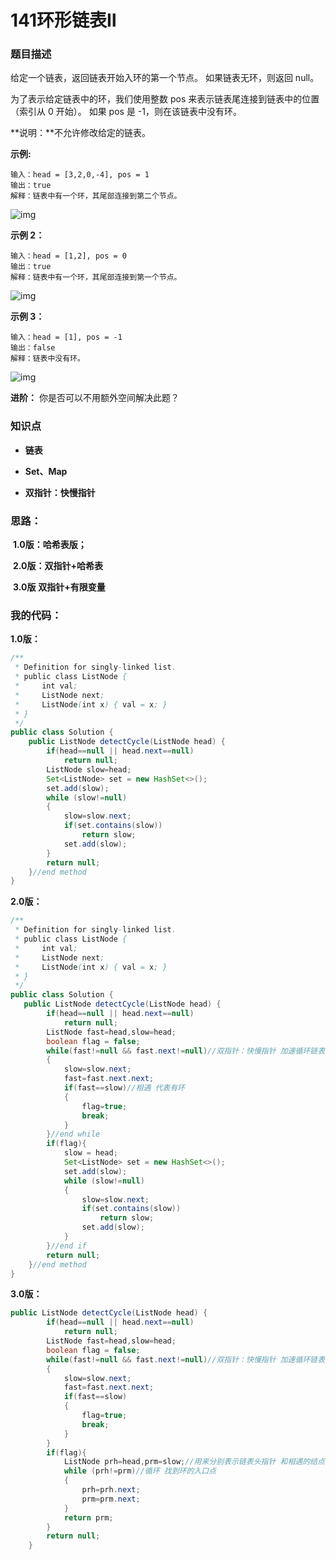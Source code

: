 # 141环形链表Ⅱ

### 题目描述

给定一个链表，返回链表开始入环的第一个节点。 如果链表无环，则返回 null。

为了表示给定链表中的环，我们使用整数 pos 来表示链表尾连接到链表中的位置（索引从 0 开始）。 如果 pos 是 -1，则在该链表中没有环。

 **说明：**不允许修改给定的链表。 

 **示例:**

```
输入：head = [3,2,0,-4], pos = 1
输出：true
解释：链表中有一个环，其尾部连接到第二个节点。

```

![img](https://assets.leetcode-cn.com/aliyun-lc-upload/uploads/2018/12/07/circularlinkedlist.png)

**示例 2：**

```
输入：head = [1,2], pos = 0
输出：true
解释：链表中有一个环，其尾部连接到第一个节点。
```

![img](https://assets.leetcode-cn.com/aliyun-lc-upload/uploads/2018/12/07/circularlinkedlist_test2.png)

**示例 3：**

```
输入：head = [1], pos = -1
输出：false
解释：链表中没有环。
```

![img](https://assets.leetcode-cn.com/aliyun-lc-upload/uploads/2018/12/07/circularlinkedlist_test3.png)

 

 **进阶：**
你是否可以不用额外空间解决此题？ 

### 知识点

- **链表**

- **Set、Map**

- **双指针：快慢指针**

  

### 思路：

​	**1.0版：哈希表版；**

​	**2.0版：双指针+哈希表**

​	**3.0版** **双指针+有限变量**

### 我的代码：

**1.0版：**

```java
/**
 * Definition for singly-linked list.
 * public class ListNode {
 *     int val;
 *     ListNode next;
 *     ListNode(int x) { val = x; }
 * }
 */
public class Solution {
    public ListNode detectCycle(ListNode head) {
        if(head==null || head.next==null)
            return null;
        ListNode slow=head;
        Set<ListNode> set = new HashSet<>();
        set.add(slow);
        while (slow!=null)
        {
            slow=slow.next;
            if(set.contains(slow))
                return slow;
            set.add(slow);
        }
        return null;
    }//end method
}
```



**2.0版：**

```java
/**
 * Definition for singly-linked list.
 * public class ListNode {
 *     int val;
 *     ListNode next;
 *     ListNode(int x) { val = x; }
 * }
 */
public class Solution {
   public ListNode detectCycle(ListNode head) {
        if(head==null || head.next==null)
            return null;
        ListNode fast=head,slow=head;
        boolean flag = false;
        while(fast!=null && fast.next!=null)//双指针：快慢指针 加速循环链表判断是否有环
        {
            slow=slow.next;
            fast=fast.next.next;
            if(fast==slow)//相遇 代表有环
            {
                flag=true;
                break;
            }
        }//end while
        if(flag){
            slow = head;
            Set<ListNode> set = new HashSet<>();
            set.add(slow);
            while (slow!=null)
            {
                slow=slow.next;
                if(set.contains(slow))
                    return slow;
                set.add(slow);
            }
        }//end if
        return null;
    }//end method
}
```

**3.0版：**

```java
public ListNode detectCycle(ListNode head) {
        if(head==null || head.next==null)
            return null;
        ListNode fast=head,slow=head;
        boolean flag = false;
        while(fast!=null && fast.next!=null)//双指针：快慢指针 加速循环链表判断是否有环
        {
            slow=slow.next;
            fast=fast.next.next;
            if(fast==slow)
            {
                flag=true;
                break;
            }
        }
        if(flag){
            ListNode prh=head,prm=slow;//用来分别表示链表头指针 和相遇的结点
            while (prh!=prm)//循环 找到环的入口点
            {
                prh=prh.next;
                prm=prm.next;
            }
            return prm;
        }
        return null;
    }
```

